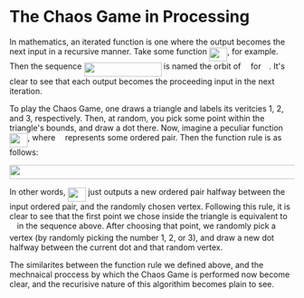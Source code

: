 # The Chaos Game in Processing

In mathematics, an iterated function is one where the output becomes the next input in a recursive manner. Take some function <img src="/tex/7997339883ac20f551e7f35efff0a2b9.svg?invert_in_darkmode&sanitize=true" align=middle width=31.99783454999999pt height=24.65753399999998pt/>, for example. Then the sequence <img src="/tex/c53e7cfc8c94b14ef327af43f7a46db6.svg?invert_in_darkmode&sanitize=true" align=middle width=137.08914284999997pt height=24.65753399999998pt/> is named the orbit of <img src="/tex/332cc365a4987aacce0ead01b8bdcc0b.svg?invert_in_darkmode&sanitize=true" align=middle width=9.39498779999999pt height=14.15524440000002pt/> for <img src="/tex/190083ef7a1625fbc75f243cffb9c96d.svg?invert_in_darkmode&sanitize=true" align=middle width=9.81741584999999pt height=22.831056599999986pt/>. It's clear to see that each output becomes the proceeding input in the next iteration.

To play the Chaos Game, one draws a triangle and labels its veritcies 1, 2, and 3, respectively. Then, at random, you pick some point within the triangle's bounds, and draw a dot there. Now, imagine a peculiar function <img src="/tex/7997339883ac20f551e7f35efff0a2b9.svg?invert_in_darkmode&sanitize=true" align=middle width=31.99783454999999pt height=24.65753399999998pt/>, where <img src="/tex/332cc365a4987aacce0ead01b8bdcc0b.svg?invert_in_darkmode&sanitize=true" align=middle width=9.39498779999999pt height=14.15524440000002pt/> represents some ordered pair. Then the function rule is as follows:

<p align="center"><img src="/tex/3884eec420abe6c41a1078cdb7807f38.svg?invert_in_darkmode&sanitize=true" align=middle width=917.7756901499998pt height=24.65753399999998pt/>
  
In other words, <img src="/tex/7997339883ac20f551e7f35efff0a2b9.svg?invert_in_darkmode&sanitize=true" align=middle width=31.99783454999999pt height=24.65753399999998pt/> just outputs a new ordered pair halfway between the input ordered pair, and the randomly chosen vertex. Following this rule, it is clear to see that the first point we chose inside the triangle is equivalent to <img src="/tex/332cc365a4987aacce0ead01b8bdcc0b.svg?invert_in_darkmode&sanitize=true" align=middle width=9.39498779999999pt height=14.15524440000002pt/> in the sequence above. After choosing that point, we randomly pick a vertex (by randomly picking the number 1, 2, or 3), and draw a new dot halfway between the current dot and that random vertex.

The similarites between the function rule we defined above, and the mechnaical proccess by which the Chaos Game is performed now become clear, and the recurisive nature of this algorithim becomes plain to see.
 
 

